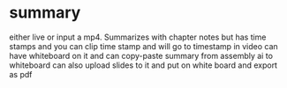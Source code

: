 # summary

either live or input a mp4. Summarizes with chapter notes but has time stamps and you can clip time stamp and will go to timestamp in video
can have whiteboard on it and can copy-paste summary from assembly ai to whiteboard
can also upload slides to it and put on white board
and export as pdf
